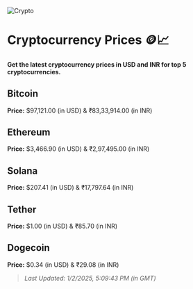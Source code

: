 
![Crypto](https://www.techguide.com.au/wp-content/uploads/2020/11/crypto3.jpeg)

# Cryptocurrency Prices 🪙📈

#### Get the latest cryptocurrency prices in USD and INR for top 5 cryptocurrencies.

## Bitcoin

**Price:** $97,121.00 (in USD) & ₹83,33,914.00 (in INR)

## Ethereum

**Price:** $3,466.90 (in USD) & ₹2,97,495.00 (in INR)

## Solana

**Price:** $207.41 (in USD) & ₹17,797.64 (in INR)

## Tether

**Price:** $1.00 (in USD) & ₹85.70 (in INR)

## Dogecoin

**Price:** $0.34 (in USD) & ₹29.08 (in INR)

> _Last Updated: 1/2/2025, 5:09:43 PM (in GMT)_
